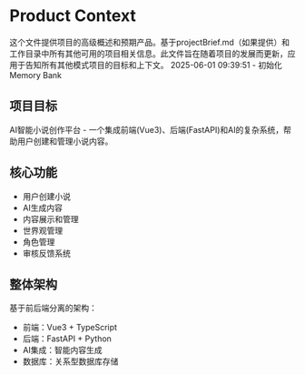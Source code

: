 # Product Context

这个文件提供项目的高级概述和预期产品。基于projectBrief.md（如果提供）和工作目录中所有其他可用的项目相关信息。此文件旨在随着项目的发展而更新，应用于告知所有其他模式项目的目标和上下文。
2025-06-01 09:39:51 - 初始化Memory Bank

## 项目目标

AI智能小说创作平台 - 一个集成前端(Vue3)、后端(FastAPI)和AI的复杂系统，帮助用户创建和管理小说内容。

## 核心功能

* 用户创建小说
* AI生成内容
* 内容展示和管理
* 世界观管理
* 角色管理
* 审核反馈系统

## 整体架构

基于前后端分离的架构：
* 前端：Vue3 + TypeScript
* 后端：FastAPI + Python
* AI集成：智能内容生成
* 数据库：关系型数据库存储